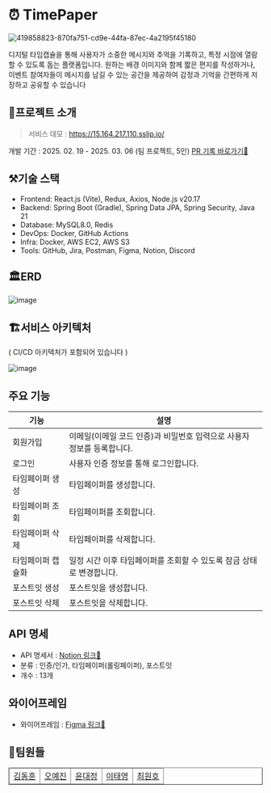 # ⏰ TimePaper
![419858823-870fa751-cd9e-44fa-87ec-4a2195f45180](https://github.com/user-attachments/assets/da4a790f-061e-4107-9cb9-b46362c19236)
<p>
      디지털 타임캡슐을 통해 사용자가 소중한 메시지와 추억을 기록하고, 특정 시점에
      열람할 수 있도록 돕는 플랫폼입니다. 원하는 배경 이미지와 함께 짧은 편지를
      작성하거나, 이벤트 참여자들이 메시지를 남길 수 있는 공간을 제공하여 감정과
      기억을 간편하게 저장하고 공유할 수 있습니다
</p>

## 📖프로젝트 소개
> 서비스 데모 : https://15.164.217.110.sslip.io/

개발 기간 : 2025. 02. 19 - 2025. 03. 06 (팀 프로젝트, 5인) [PR 기록 바로가기🔗](https://github.com/lxodud/TimePaper/pulls?q=is%3Apr+is%3Aclosed+author%3Adevyejin)

## ⚒️기술 스택

- Frontend: React.js (Vite), Redux, Axios, Node.js v20.17
- Backend: Spring Boot (Gradle), Spring Data JPA, Spring Security, Java 21
- Database: MySQL8.0, Redis
- DevOps: Docker, GitHub Actions
- Infra: Docker, AWS EC2, AWS S3
- Tools: GitHub, Jira, Postman, Figma, Notion, Discord

## 🏛️ERD
![image](https://github.com/user-attachments/assets/328b18e3-dee1-45f1-992b-094538e46b10)

## 🏗️서비스 아키텍처
( CI/CD 아키텍처가 포함되어 있습니다 )

![image](https://github.com/user-attachments/assets/7d57431c-8000-47e6-8541-e36a59bc26bf)

## 주요 기능
<table>
    <thead>
        <tr>
            <th>기능</th>
            <th>설명</th>
        </tr>
    </thead>
    <tbody>
        <tr>
            <td>회원가입</td>
            <td>이메일(이메일 코드 인증)과 비밀번호 입력으로 사용자 정보를 등록합니다.</td>
        </tr>
        <tr>
            <td>로그인</td>
            <td>사용자 인증 정보를 통해 로그인합니다.</td>
        </tr>
        <tr>
            <td>타임페이퍼 생성</td>
            <td>타임페이퍼를 생성합니다.</td>
        </tr>
        <tr>
            <td>타임페이퍼 조회</td>
            <td>타임페이퍼를 조회합니다.</td>
        </tr>
        <tr>
            <td>타임페이퍼 삭제</td>
            <td>타임페이퍼를 삭제합니다.</td>
        </tr>
        <tr>
            <td>타임페이퍼 캡슐화</td>
            <td>일정 시간 이후 타임페이퍼를 조회할 수 있도록 잠금 상태로 변경합니다.</td>
        </tr>
        <tr>
            <td>포스트잇 생성</td>
            <td>포스트잇을 생성합니다.</td>
        </tr>
        <tr>
            <td>포스트잇 삭제</td>
            <td>포스트잇을 삭제합니다.</td>
        </tr>
    </tbody>
</table>

## API 명세

-  API 명세서 : [Notion 링크🔗](https://www.notion.so/dev-yejin/TimePaper-API-1da880988ec780d4bb2ee79a75d42d7c?pvs=4)
-  분류 : 인증/인가, 타임페이퍼(롤링페이퍼), 포스트잇
-  개수 : 13개

## 와이어프레임

- 와이어프레임 : [Figma 링크🔗](https://www.figma.com/design/YxjYl9vTATc6qdoAjgRO0z/%ED%83%80%EC%9E%84%ED%8E%98%EC%9D%B4%ED%8D%BC?node-id=0-1&p=f&t=tzgtsz0xiG6qtpzk-0)


## 👶팀원들

 <table border="1" style="border-collapse: collapse; width: 100%;">
      <thead>
        <tr>
          <td><a href="https://github.com/hnihoon">김동훈</a></td>
          <td><a href="http://github.com/devyejin">오예진</a></td>
          <td><a href="https://github.com/DaeJungYoon">윤대정</a></td>
          <td><a href="https://github.com/lxodud">이태영</a></td>
          <td><a href="https://github.com/Wonnho">최원호</a></td>
        </tr>
      </thead>
    </table>

